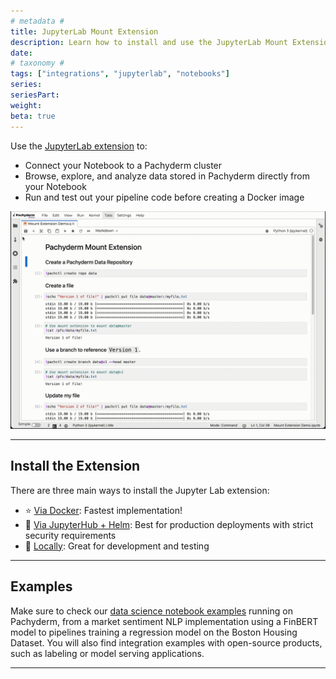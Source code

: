 ```yaml
---
# metadata # 
title: JupyterLab Mount Extension
description: Learn how to install and use the JupyterLab Mount Extension with Pachyderm.
date: 
# taxonomy #
tags: ["integrations", "jupyterlab", "notebooks"]
series:
seriesPart:
weight: 
beta: true 
---
```


Use the [JupyterLab extension](https://pypi.org/project/jupyterlab-pachyderm/) to:

- Connect your Notebook to a Pachyderm cluster
- Browse, explore, and analyze data stored in Pachyderm directly from your Notebook
- Run and test out your pipeline code before creating a Docker image

![Mount extension in action](../images/mount-extension.gif)

---

## Install the Extension 

There are three main ways to install the Jupyter Lab extension:

- ⭐ [Via Docker](./docker-install): Fastest implementation!
- 🚀 [Via JupyterHub + Helm](./jupyterhub-install): Best for production deployments with strict security requirements
- 🧪 [Locally](./local-install): Great for development and testing

---

## Examples 

Make sure to check our [data science notebook examples](https://github.com/pachyderm/examples) running on Pachyderm, from a market sentiment NLP implementation using a FinBERT model to pipelines training a regression model on the Boston Housing Dataset. You will also find integration examples with open-source products, such as labeling or model serving applications. 

---